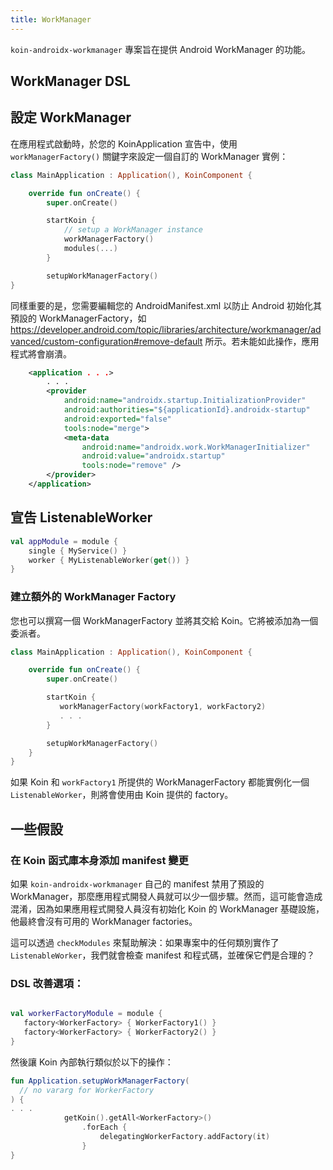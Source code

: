 ```yaml
---
title: WorkManager
---
```


`koin-androidx-workmanager` 專案旨在提供 Android WorkManager 的功能。

## WorkManager DSL

## 設定 WorkManager

在應用程式啟動時，於您的 KoinApplication 宣告中，使用 `workManagerFactory()` 關鍵字來設定一個自訂的 WorkManager 實例：

```kotlin
class MainApplication : Application(), KoinComponent {

    override fun onCreate() {
        super.onCreate()

        startKoin {
            // setup a WorkManager instance
            workManagerFactory()
            modules(...)
        }

        setupWorkManagerFactory()
}
```

同樣重要的是，您需要編輯您的 AndroidManifest.xml 以防止 Android 初始化其預設的 WorkManagerFactory，如 https://developer.android.com/topic/libraries/architecture/workmanager/advanced/custom-configuration#remove-default 所示。若未能如此操作，應用程式將會崩潰。

```xml
    <application . . .>
        . . .
        <provider
            android:name="androidx.startup.InitializationProvider"
            android:authorities="${applicationId}.androidx-startup"
            android:exported="false"
            tools:node="merge">
            <meta-data
                android:name="androidx.work.WorkManagerInitializer"
                android:value="androidx.startup"
                tools:node="remove" />
        </provider>
    </application>
```

## 宣告 ListenableWorker

```kotlin
val appModule = module {
    single { MyService() }
    worker { MyListenableWorker(get()) }
}
```

### 建立額外的 WorkManager Factory

您也可以撰寫一個 WorkManagerFactory 並將其交給 Koin。它將被添加為一個委派者。

```kotlin
class MainApplication : Application(), KoinComponent {

    override fun onCreate() {
        super.onCreate()

        startKoin {
           workManagerFactory(workFactory1, workFactory2)
           . . .
        }

        setupWorkManagerFactory()
    }
}

```

如果 Koin 和 `workFactory1` 所提供的 WorkManagerFactory 都能實例化一個 `ListenableWorker`，則將會使用由 Koin 提供的 factory。

## 一些假設

### 在 Koin 函式庫本身添加 manifest 變更
如果 `koin-androidx-workmanager` 自己的 manifest 禁用了預設的 WorkManager，那麼應用程式開發人員就可以少一個步驟。然而，這可能會造成混淆，因為如果應用程式開發人員沒有初始化 Koin 的 WorkManager 基礎設施，他最終會沒有可用的 WorkManager factories。

這可以透過 `checkModules` 來幫助解決：如果專案中的任何類別實作了 `ListenableWorker`，我們就會檢查 manifest 和程式碼，並確保它們是合理的？

### DSL 改善選項：
```kotlin

val workerFactoryModule = module {
   factory<WorkerFactory> { WorkerFactory1() }
   factory<WorkerFactory> { WorkerFactory2() }
}
```

然後讓 Koin 內部執行類似於以下的操作：

```kotlin
fun Application.setupWorkManagerFactory(
  // no vararg for WorkerFactory
) {
. . .
            getKoin().getAll<WorkerFactory>()
                .forEach {
                    delegatingWorkerFactory.addFactory(it)
                }
}